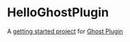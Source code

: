 # HelloGhostPlugin
A [getting started project](https://www.ghostplugin.com/docs/latest/guide/started) for [Ghost Plugin](https://www.ghostplugin.com)
